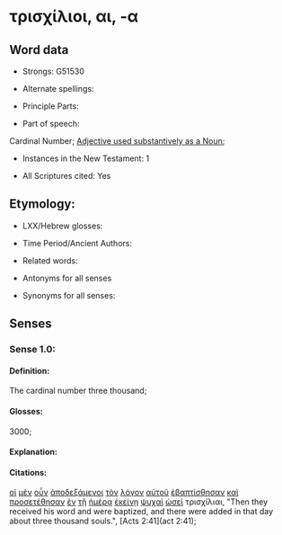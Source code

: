 # τρισχίλιοι, αι, -α 

<!-- Status: S2=NeedsReview -->
<!-- Lexica used for edits: BDAG, FFM, LN, A-S -->

## Word data

* Strongs: G51530

* Alternate spellings:

* Principle Parts: 

* Part of speech: 

Cardinal Number;
[Adjective used substantively as a Noun](http://ugg.readthedocs.io/en/latest/noun_substantive_adj.html);

* Instances in the New Testament: 1

* All Scriptures cited: Yes

## Etymology: 

* LXX/Hebrew glosses: 

* Time Period/Ancient Authors: 

* Related words: 

* Antonyms for all senses

* Synonyms for all senses: 

## Senses 

### Sense 1.0:

#### Definition: 

The cardinal number three thousand;

#### Glosses:

3000;

#### Explanation:

#### Citations:

[οἱ](../G35880/01.md) [μὲν](../G33030/01.md) [οὖν](../G37670/01.md) [ἀποδεξάμενοι](../G05880/01.md) [τὸν](../G35880/01.md) [λόγον](../G30560/01.md) [αὐτοῦ](../G08460/01.md) [ἐβαπτίσθησαν](../G09070/01.md) [καὶ](../G25320/01.md) [προσετέθησαν](../G43690/01.md) [ἐν](../G17220/01.md) [τῇ](../G35880/01.md) [ἡμέρᾳ](../G22500/01.md) [ἐκείνῃ](../G15650/01.md) [ψυχαὶ](../G55900/01.md) [ὡσεὶ](../G56160/01.md) τρισχίλιαι, 
"Then they received his word and were baptized, and there were added in that day about three thousand souls.", 
[Acts 2:41](act 2:41);
